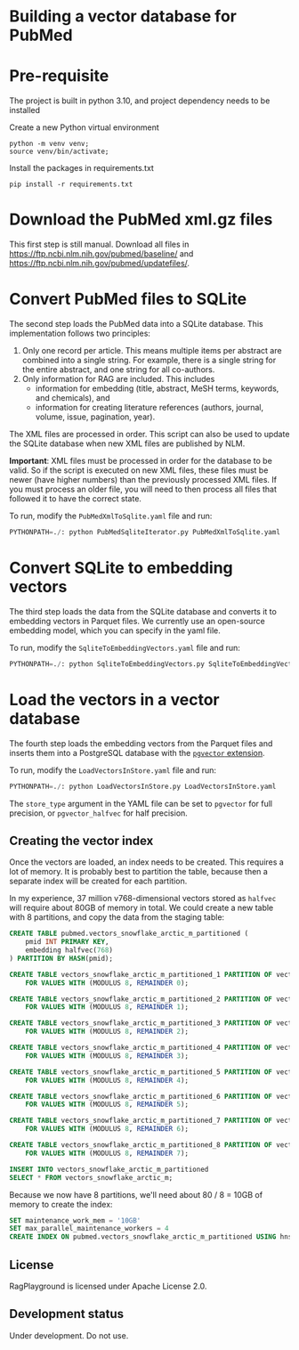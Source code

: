Building a vector database for PubMed
=====================================

# Pre-requisite
The project is built in python 3.10, and project dependency needs to be installed 

Create a new Python virtual environment
```console
python -m venv venv;
source venv/bin/activate;
```

Install the packages in requirements.txt
```console
pip install -r requirements.txt
```

# Download the PubMed xml.gz files

This first step is still manual. Download all files in https://ftp.ncbi.nlm.nih.gov/pubmed/baseline/ and https://ftp.ncbi.nlm.nih.gov/pubmed/updatefiles/.

# Convert PubMed files to SQLite

The second step loads the PubMed data into a SQLite database. This implementation follows two principles:

1. Only one record per article. This means multiple items per abstract are combined into a single string. For example, there is a single string for the entire abstract, and one string for all co-authors.
2. Only information for RAG are included. This includes 
    - information for embedding (title, abstract, MeSH terms, keywords, and chemicals), and 
    - information for creating literature references (authors, journal, volume, issue, pagination, year).

The XML files are processed in order. This script can also be used to update the SQLite database when new XML files are published by NLM.

**Important**: XML files must be processed in order for the database to be valid. So if the script is executed on new XML files, these files must be newer (have higher numbers) than the previously processed XML files. If you must process an older file, you will need to then process all files that followed it to have the correct state.

To run, modify the `PubMedXmlToSqlite.yaml` file and run:
```python
PYTHONPATH=./: python PubMedSqliteIterator.py PubMedXmlToSqlite.yaml
```

# Convert SQLite to embedding vectors

The third step loads the data from the SQLite database and converts it to embedding vectors in Parquet files. We currently use an open-source embedding model, which you can specify in the yaml file.

To run, modify the `SqliteToEmbeddingVectors.yaml` file and run:
```python
PYTHONPATH=./: python SqliteToEmbeddingVectors.py SqliteToEmbeddingVectors.yaml
```

# Load the vectors in a vector database

The fourth step loads the embedding vectors from the Parquet files and inserts them into a PostgreSQL database with the [`pgvector` extension](https://github.com/pgvector/pgvector).

To run, modify the `LoadVectorsInStore.yaml` file and run:
```python
PYTHONPATH=./: python LoadVectorsInStore.py LoadVectorsInStore.yaml
```
The `store_type` argument in the YAML file can be set to `pgvector` for full precision, or `pgvector_halfvec` for half precision. 


## Creating the vector index
Once the vectors are loaded, an index needs to be created. This requires a lot of memory. It is probably best to partition the table, because then a separate index will be created for each partition.

In my experience, 37 million v768-dimensional vectors stored as `halfvec` will require about 80GB of memory in total. We could create a new table with 8 partitions, and copy the data from the staging table:

```sql
CREATE TABLE pubmed.vectors_snowflake_arctic_m_partitioned (
    pmid INT PRIMARY KEY,
    embedding halfvec(768)
) PARTITION BY HASH(pmid);

CREATE TABLE vectors_snowflake_arctic_m_partitioned_1 PARTITION OF vectors_snowflake_arctic_m_partitioned
    FOR VALUES WITH (MODULUS 8, REMAINDER 0);

CREATE TABLE vectors_snowflake_arctic_m_partitioned_2 PARTITION OF vectors_snowflake_arctic_m_partitioned
    FOR VALUES WITH (MODULUS 8, REMAINDER 1);

CREATE TABLE vectors_snowflake_arctic_m_partitioned_3 PARTITION OF vectors_snowflake_arctic_m_partitioned
    FOR VALUES WITH (MODULUS 8, REMAINDER 2);

CREATE TABLE vectors_snowflake_arctic_m_partitioned_4 PARTITION OF vectors_snowflake_arctic_m_partitioned
    FOR VALUES WITH (MODULUS 8, REMAINDER 3);

CREATE TABLE vectors_snowflake_arctic_m_partitioned_5 PARTITION OF vectors_snowflake_arctic_m_partitioned
    FOR VALUES WITH (MODULUS 8, REMAINDER 4);

CREATE TABLE vectors_snowflake_arctic_m_partitioned_6 PARTITION OF vectors_snowflake_arctic_m_partitioned
    FOR VALUES WITH (MODULUS 8, REMAINDER 5);

CREATE TABLE vectors_snowflake_arctic_m_partitioned_7 PARTITION OF vectors_snowflake_arctic_m_partitioned
    FOR VALUES WITH (MODULUS 8, REMAINDER 6);

CREATE TABLE vectors_snowflake_arctic_m_partitioned_8 PARTITION OF vectors_snowflake_arctic_m_partitioned
    FOR VALUES WITH (MODULUS 8, REMAINDER 7);

INSERT INTO vectors_snowflake_arctic_m_partitioned
SELECT * FROM vectors_snowflake_arctic_m;
```
Because we now have 8 partitions, we'll need about 80 / 8 = 10GB of memory to create the index:
```sql
SET maintenance_work_mem = '10GB'
SET max_parallel_maintenance_workers = 4
CREATE INDEX ON pubmed.vectors_snowflake_arctic_m_partitioned USING hnsw (embedding halfvec_cosine_ops)
```

## License

RagPlayground is licensed under Apache License 2.0.

## Development status

Under development. Do not use.